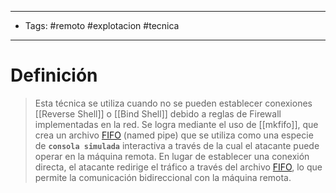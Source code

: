 --------------
- Tags: #remoto #explotacion #tecnica 
---------------------
# Definición

> Esta técnica se utiliza cuando no se pueden establecer conexiones [[Reverse Shell]] o [[Bind Shell]] debido a reglas de Firewall implementadas en la red. Se logra mediante el uso de [[mkfifo]], que crea un archivo [FIFO](FIFO) (named pipe) que se utiliza como una especie de **`consola simulada`** interactiva a través de la cual el atacante puede operar en la máquina remota. En lugar de establecer una conexión directa, el atacante redirige el tráfico a través del archivo [FIFO](fifo), lo que permite la comunicación bidireccional con la máquina remota.



